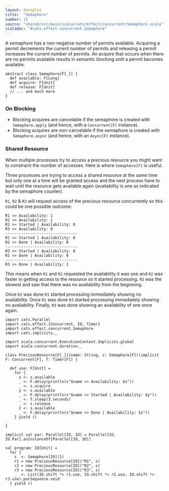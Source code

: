 ```yaml
---
layout: docsplus
title:  "Semaphore"
number: 15
source: "shared/src/main/scala/cats/effect/concurrent/Semaphore.scala"
scaladoc: "#cats.effect.concurrent.Semaphore"
---
```


A semaphore has a non-negative number of permits available. Acquiring a permit decrements the current number of permits and releasing a permit increases the current number of permits. An acquire that occurs when there are no permits available results in semantic blocking until a permit becomes available.

```tut:book:silent
abstract class Semaphore[F[_]] {
  def available: F[Long]
  def acquire: F[Unit]
  def release: F[Unit]
  // ... and much more
}
```

### On Blocking

- Blocking acquires are cancelable if the semaphore is created with `Semaphore.apply` (and hence, with a `Concurrent[F]` instance).
- Blocking acquires are non-cancelable if the semaphore is created with `Semaphore.async` (and hence, with an `Async[F]` instance).

### Shared Resource

When multiple processes try to access a precious resource you might want to constraint the number of accesses. Here is where `Semaphore[F]` is useful.

Three processes are trying to access a shared resource at the same time but only one at a time will be granted access and the next process have to wait until the resource gets available again (availability is one as indicated by the semaphore counter).

`R1`, `R2` & `R3` will request access of the precious resource concurrently so this could be one possible outcome:

```
R1 >> Availability: 1
R2 >> Availability: 1
R2 >> Started | Availability: 0
R3 >> Availability: 0
--------------------------------
R1 >> Started | Availability: 0
R2 >> Done | Availability: 0
--------------------------------
R3 >> Started | Availability: 0
R1 >> Done | Availability: 0
--------------------------------
R3 >> Done | Availability: 1
```

This means when `R1` and `R2` requested the availability it was one and `R2` was faster in getting access to the resource so it started processing. `R3` was the slowest and saw that there was no availability from the beginning.

Once `R2` was done `R1` started processing immediately showing no availability. Once `R1` was done `R3` started processing immediately showing no availability. Finally, `R3` was done showing an availability of one once again.

```tut:book
import cats.Parallel
import cats.effect.{Concurrent, IO, Timer}
import cats.effect.concurrent.Semaphore
import cats.implicits._

import scala.concurrent.ExecutionContext.Implicits.global
import scala.concurrent.duration._

class PreciousResource[F[_]](name: String, s: Semaphore[F])(implicit F: Concurrent[F], T: Timer[F]) {

  def use: F[Unit] =
    for {
      x <- s.available
      _ <- F.delay(println(s"$name >> Availability: $x"))
      _ <- s.acquire
      y <- s.available
      _ <- F.delay(println(s"$name >> Started | Availability: $y"))
      _ <- T.sleep(3.seconds)
      _ <- s.release
      z <- s.available
      _ <- F.delay(println(s"$name >> Done | Availability: $z"))
    } yield ()

}

implicit val par: Parallel[IO, IO] = Parallel[IO, IO.Par].asInstanceOf[Parallel[IO, IO]]

val program: IO[Unit] =
  for {
    s  <- Semaphore[IO](1)
    r1 = new PreciousResource[IO]("R1", s)
    r2 = new PreciousResource[IO]("R2", s)
    r3 = new PreciousResource[IO]("R3", s)
    _  <- List(IO.shift *> r1.use, IO.shift *> r2.use, IO.shift *> r3.use).parSequence.void
  } yield ()
```
